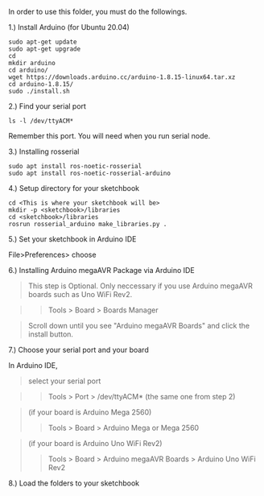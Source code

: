 
In order to use this folder, you must do the followings.

1.) Install Arduino (for Ubuntu 20.04)
```
sudo apt-get update
sudo apt-get upgrade
cd
mkdir arduino
cd arduino/
wget https://downloads.arduino.cc/arduino-1.8.15-linux64.tar.xz
cd arduino-1.8.15/
sudo ./install.sh
```

2.) Find your serial port 
```
ls -l /dev/ttyACM*
```
Remember this port. You will need when you run serial node.

3.) Installing rosserial
```
sudo apt install ros-noetic-rosserial
sudo apt install ros-noetic-rosserial-arduino
```
4.) Setup directory for your sketchbook 
```
cd <This is where your sketchbook will be>
mkdir -p <sketchbook>/libraries
cd <sketchbook>/libraries
rosrun rosserial_arduino make_libraries.py .
```
5.) Set your sketchbook in Arduino IDE

  File>Preferences> choose <sketchbook>

6.) Installing Arduino megaAVR Package via Arduino IDE

  >This step is Optional. Only neccessary if you use Arduino megaAVR boards such as Uno WiFi Rev2.

  >>Tools > Board > Boards Manager 
  
  >Scroll down until you see "Arduino megaAVR Boards" and click the install button.

7.) Choose your serial port and your board

In Arduino IDE, 
  
  >select your serial port
  
  >>Tools > Port > /dev/ttyACM* (the same one from step 2)
  
  >(if your board is Arduino Mega 2560)
  >>Tools > Board > Arduino Mega or Mega 2560
  
  >(if your board is Arduino Uno WiFi Rev2)
  >>Tools > Board > Arduino megaAVR Boards > Arduino Uno WiFi Rev2

8.) Load the folders to your sketchbook 
  

  
